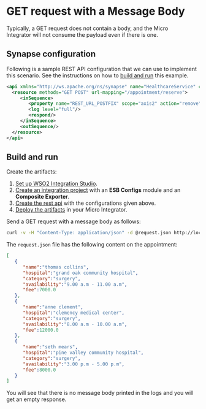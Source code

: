 # GET request with a Message Body
Typically, a GET request does not contain a body, and the Micro Integrator will not consume the payload even if there is one.

## Synapse configuration

Following is a sample REST API configuration that we can use to implement this scenario. See the instructions on how to [build and run](#build-and-run) this example.

```xml
<api xmlns="http://ws.apache.org/ns/synapse" name="HealthcareService" context="/healthcare">
  <resource methods="GET POST" url-mapping="/appointment/reserve">
     <inSequence>
        <property name="REST_URL_POSTFIX" scope="axis2" action="remove"/>
        <log level="full"/>
        <respond/>
     </inSequence>
     <outSequence/>
  </resource>
</api>
```

## Build and run

Create the artifacts:

1. [Set up WSO2 Integration Studio](../../../../develop/installing-WSO2-Integration-Studio).
2. [Create an integration project](../../../../develop/create-integration-project) with an <b>ESB Configs</b> module and an <b>Composite Exporter</b>.
3. [Create the rest api](../../../../develop/creating-artifacts/creating-an-api) with the configurations given above.
4. [Deploy the artifacts](../../../../develop/deploy-artifacts) in your Micro Integrator.

Send a GET request with a message body as follows:
    
```bash
curl -v -H "Content-Type: application/json" -d @request.json http://localhost:8290/healthcare/appointment/reserve -X GET
```

The `request.json` file has the following content on the appointment:
    
```json
[ 
   { 
      "name":"thomas collins",
      "hospital":"grand oak community hospital",
      "category":"surgery",
      "availability":"9.00 a.m - 11.00 a.m",
      "fee":7000.0
   },
   { 
      "name":"anne clement",
      "hospital":"clemency medical center",
      "category":"surgery",
      "availability":"8.00 a.m - 10.00 a.m",
      "fee":12000.0
   },
   { 
      "name":"seth mears",
      "hospital":"pine valley community hospital",
      "category":"surgery",
      "availability":"3.00 p.m - 5.00 p.m",
      "fee":8000.0
   }
]
```

You will see that there is no message body printed in the logs and you will get an empty response.
